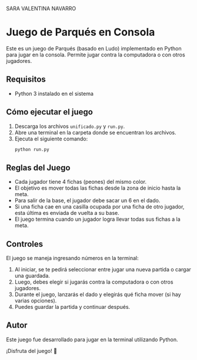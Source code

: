SARA VALENTINA NAVARRO




# Juego de Parqués en Consola

Este es un juego de Parqués (basado en Ludo) implementado en Python para jugar en la consola. Permite jugar contra la computadora o con otros jugadores.

## Requisitos
- Python 3 instalado en el sistema

## Cómo ejecutar el juego
1. Descarga los archivos `unificado.py` y `run.py`.
2. Abre una terminal en la carpeta donde se encuentran los archivos.
3. Ejecuta el siguiente comando:
   ```bash
   python run.py
   ```

## Reglas del Juego
- Cada jugador tiene 4 fichas (peones) del mismo color.
- El objetivo es mover todas las fichas desde la zona de inicio hasta la meta.
- Para salir de la base, el jugador debe sacar un 6 en el dado.
- Si una ficha cae en una casilla ocupada por una ficha de otro jugador, esta última es enviada de vuelta a su base.
- El juego termina cuando un jugador logra llevar todas sus fichas a la meta.

## Controles
El juego se maneja ingresando números en la terminal:
1. Al iniciar, se te pedirá seleccionar entre jugar una nueva partida o cargar una guardada.
2. Luego, debes elegir si jugarás contra la computadora o con otros jugadores.
3. Durante el juego, lanzarás el dado y elegirás qué ficha mover (si hay varias opciones).
4. Puedes guardar la partida y continuar después.

## Autor
Este juego fue desarrollado para jugar en la terminal utilizando Python.

¡Disfruta del juego! 🎲

